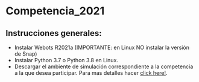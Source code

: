 # Competencia_2021

## Instrucciones generales:
* Instalar Webots R2021a (IMPORTANTE: en Linux NO instalar la versión de Snap)
* Instalar Python 3.7 o Python 3.8 en Linux.
* Descargar el ambiente de simulación correspondiente a la competencia a la que desea participar.
Para mas detalles hacer [click here!](https://github.com/gzabala/RoboligaVirtual/wiki/Instalaci%C3%B3n#rescate).

